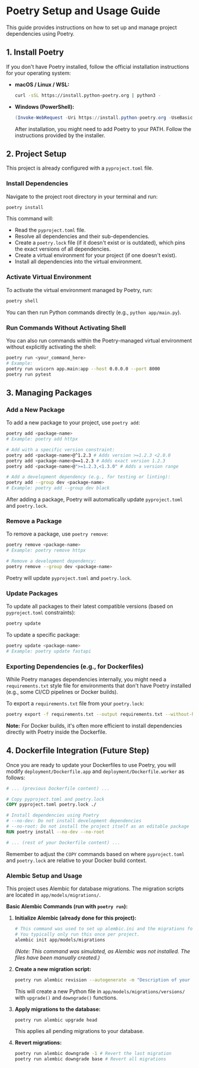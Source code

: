 # Poetry Setup and Usage Guide

This guide provides instructions on how to set up and manage project dependencies using Poetry.

## 1. Install Poetry

If you don't have Poetry installed, follow the official installation instructions for your operating system:

*   **macOS / Linux / WSL:**
    ```bash
    curl -sSL https://install.python-poetry.org | python3 -
    ```
*   **Windows (PowerShell):**
    ```powershell
    (Invoke-WebRequest -Uri https://install.python-poetry.org -UseBasicParsing).Content | python -
    ```
    After installation, you might need to add Poetry to your PATH. Follow the instructions provided by the installer.

## 2. Project Setup

This project is already configured with a `pyproject.toml` file.

### Install Dependencies

Navigate to the project root directory in your terminal and run:

```bash
poetry install
```

This command will:
*   Read the `pyproject.toml` file.
*   Resolve all dependencies and their sub-dependencies.
*   Create a `poetry.lock` file (if it doesn't exist or is outdated), which pins the exact versions of all dependencies.
*   Create a virtual environment for your project (if one doesn't exist).
*   Install all dependencies into the virtual environment.

### Activate Virtual Environment

To activate the virtual environment managed by Poetry, run:

```bash
poetry shell
```
You can then run Python commands directly (e.g., `python app/main.py`).

### Run Commands Without Activating Shell

You can also run commands within the Poetry-managed virtual environment without explicitly activating the shell:

```bash
poetry run <your_command_here>
# Example:
poetry run uvicorn app.main:app --host 0.0.0.0 --port 8000
poetry run pytest
```

## 3. Managing Packages

### Add a New Package

To add a new package to your project, use `poetry add`:

```bash
poetry add <package-name>
# Example: poetry add httpx

# Add with a specific version constraint:
poetry add <package-name>@^1.2.3 # Adds version >=1.2.3 <2.0.0
poetry add <package-name>@==1.2.3 # Adds exact version 1.2.3
poetry add <package-name>@">=1.2.3,<1.3.0" # Adds a version range

# Add a development dependency (e.g., for testing or linting):
poetry add --group dev <package-name>
# Example: poetry add --group dev black
```
After adding a package, Poetry will automatically update `pyproject.toml` and `poetry.lock`.

### Remove a Package

To remove a package, use `poetry remove`:

```bash
poetry remove <package-name>
# Example: poetry remove httpx

# Remove a development dependency:
poetry remove --group dev <package-name>
```
Poetry will update `pyproject.toml` and `poetry.lock`.

### Update Packages

To update all packages to their latest compatible versions (based on `pyproject.toml` constraints):

```bash
poetry update
```

To update a specific package:

```bash
poetry update <package-name>
# Example: poetry update fastapi
```

### Exporting Dependencies (e.g., for Dockerfiles)

While Poetry manages dependencies internally, you might need a `requirements.txt` style file for environments that don't have Poetry installed (e.g., some CI/CD pipelines or Docker builds).

To export a `requirements.txt` file from your `poetry.lock`:

```bash
poetry export -f requirements.txt --output requirements.txt --without-hashes
```
**Note:** For Docker builds, it's often more efficient to install dependencies directly with Poetry inside the Dockerfile.

## 4. Dockerfile Integration (Future Step)

Once you are ready to update your Dockerfiles to use Poetry, you will modify `deployment/Dockerfile.app` and `deployment/Dockerfile.worker` as follows:

```dockerfile
# ... (previous Dockerfile content) ...

# Copy pyproject.toml and poetry.lock
COPY pyproject.toml poetry.lock ./

# Install dependencies using Poetry
# --no-dev: Do not install development dependencies
# --no-root: Do not install the project itself as an editable package
RUN poetry install --no-dev --no-root

# ... (rest of your Dockerfile content) ...
```
Remember to adjust the `COPY` commands based on where `pyproject.toml` and `poetry.lock` are relative to your Docker build context.

### Alembic Setup and Usage

This project uses Alembic for database migrations. The migration scripts are located in `app/models/migrations/`.

**Basic Alembic Commands (run with `poetry run`):**

1.  **Initialize Alembic (already done for this project):**
    ```bash
    # This command was used to set up alembic.ini and the migrations folder structure.
    # You typically only run this once per project.
    alembic init app/models/migrations
    ```
    *(Note: This command was simulated, as Alembic was not installed. The files have been manually created.)*

2.  **Create a new migration script:**
    ```bash
    poetry run alembic revision --autogenerate -m "Description of your changes"
    ```
    This will create a new Python file in `app/models/migrations/versions/` with `upgrade()` and `downgrade()` functions.

3.  **Apply migrations to the database:**
    ```bash
    poetry run alembic upgrade head
    ```
    This applies all pending migrations to your database.

4.  **Revert migrations:**
    ```bash
    poetry run alembic downgrade -1 # Revert the last migration
    poetry run alembic downgrade base # Revert all migrations
    ```
